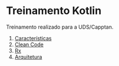 # Treinamento Kotlin

Treinamento realizado para a UDS/Capptan.

1. [Características](./01_CHARACTERISTICS.md)
2. [Clean Code](./02_CLEAN_CODE.md)
3. [Rx](./03_RX.md)
4. [Arquitetura](./04_ARCHITECTURE.md)
